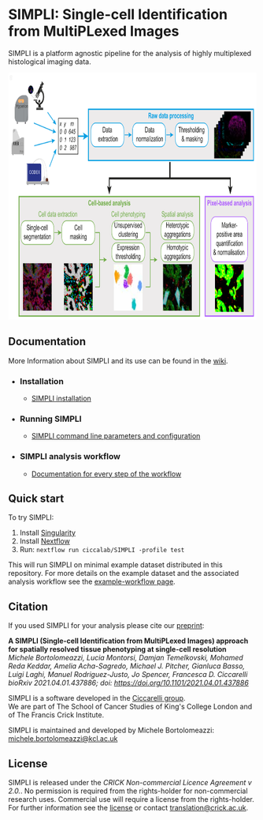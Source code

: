 # SIMPLI: Single-cell Identification from MultiPLexed Images

SIMPLI is a platform agnostic pipeline for the analysis of highly multiplexed histological imaging data.  
    
<img src="assets/Fig1.png" width="829" height="500">

## Documentation
More Information about SIMPLI and its use can be found in the [wiki](https://github.com/ciccalab/SIMPLI/wiki). 

- ### Installation
    + [SIMPLI installation](https://github.com/ciccalab/SIMPLI/wiki/Installation)

- ### Running SIMPLI
    + [SIMPLI command line parameters and configuration](https://github.com/ciccalab/SIMPLI/wiki/Run)

- ### SIMPLI analysis workflow 
    + [Documentation for every step of the workflow](https://github.com/ciccalab/SIMPLI/wiki/Run)

## Quick start
To try SIMPLI:
1. Install [Singularity](https://sylabs.io/guides/3.7/admin-guide/installation.html)
2. Install [Nextflow](https://www.nextflow.io/docs/latest/getstarted.html#installation)
3. Run:  `nextflow run ciccalab/SIMPLI -profile test`

This will run SIMPLI on minimal example dataset distributed in this repository.
For more details on the example dataset and the associated analysis workflow see the [example-workflow page](https://github.com/ciccalab/SIMPLI/wiki/Analysis).

## Citation
If you used SIMPLI for your analysis please cite our [preprint](https://doi.org/10.1101/2021.04.01.437886):

**A SIMPLI (Single-cell Identification from MultiPLexed Images) approach for spatially resolved tissue phenotyping at single-cell resolution**  
*Michele Bortolomeazzi, Lucia Montorsi, Damjan Temelkovski, Mohamed Reda Keddar, Amelia Acha-Sagredo, Michael J. Pitcher, Gianluca Basso, Luigi Laghi, Manuel Rodriguez-Justo, Jo Spencer, Francesca D. Ciccarelli
bioRxiv 2021.04.01.437886; doi: https://doi.org/10.1101/2021.04.01.437886*

SIMPLI is a software developed in the [Ciccarelli group](https://www.crick.ac.uk/research/labs/francesca-ciccarelli).  
We are part of The School of Cancer Studies of King's College London and of The Francis Crick Institute.  

SIMPLI is maintained and developed by Michele Bortolomeazzi: michele.bortolomeazzi@kcl.ac.uk

## License
SIMPLI is released under the *CRICK Non-commercial Licence Agreement v 2.0.*. No permission is required from the rights-holder for non-commercial research uses. Commercial use will require a license from the rights-holder. For further information see the [license](https://raw.githubusercontent.com/ciccalab/SIMPLI/master/LICENSE) or contact translation@crick.ac.uk. 

